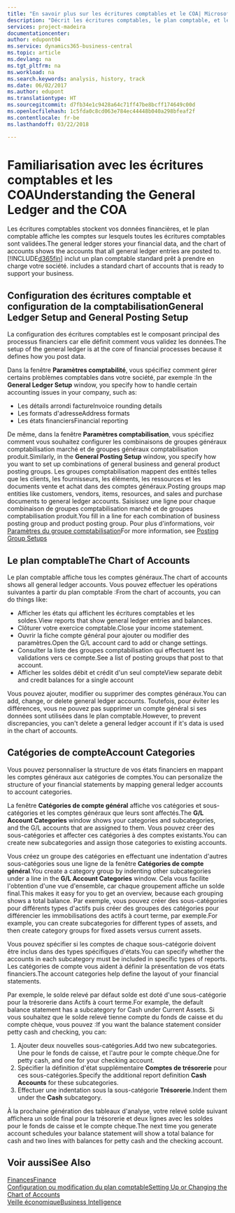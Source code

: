 ```yaml
---
title: "En savoir plus sur les écritures comptables et le COA| Microsoft Docs"
description: "Décrit les écritures comptables, le plan comptable, et les catégories de compte."
services: project-madeira
documentationcenter: 
author: edupont04
ms.service: dynamics365-business-central
ms.topic: article
ms.devlang: na
ms.tgt_pltfrm: na
ms.workload: na
ms.search.keywords: analysis, history, track
ms.date: 06/02/2017
ms.author: edupont
ms.translationtype: HT
ms.sourcegitcommit: d7fb34e1c9428a64c71ff47be8bcff174649c00d
ms.openlocfilehash: 1c5fda0c8cd063e784ec44448b040a298bfeaf2f
ms.contentlocale: fr-be
ms.lasthandoff: 03/22/2018

---
```

# <a name="understanding-the-general-ledger-and-the-coa"></a><span data-ttu-id="04939-103">Familiarisation avec les écritures comptables et les COA</span><span class="sxs-lookup"><span data-stu-id="04939-103">Understanding the General Ledger and the COA</span></span>
<span data-ttu-id="04939-104">Les écritures comptables stockent vos données financières, et le plan comptable affiche les comptes sur lesquels toutes les écritures comptables sont validées.</span><span class="sxs-lookup"><span data-stu-id="04939-104">The general ledger stores your financial data, and the chart of accounts shows the accounts that all general ledger entries are posted to.</span></span> [!INCLUDE[d365fin](includes/d365fin_md.md)]<span data-ttu-id="04939-105"> inclut un plan comptable standard prêt à prendre en charge votre société.</span><span class="sxs-lookup"><span data-stu-id="04939-105"> includes a standard chart of accounts that is ready to support your business.</span></span>

## <a name="general-ledger-setup-and-general-posting-setup"></a><span data-ttu-id="04939-106">Configuration des écritures comptable et configuration de la comptabilisation</span><span class="sxs-lookup"><span data-stu-id="04939-106">General Ledger Setup and General Posting Setup</span></span>
<span data-ttu-id="04939-107">La configuration des écritures comptables est le composant principal des processus financiers car elle définit comment vous validez les données.</span><span class="sxs-lookup"><span data-stu-id="04939-107">The setup of the general ledger is at the core of financial processes because it defines how you post data.</span></span>  

<span data-ttu-id="04939-108">Dans la fenêtre **Paramètres comptabilité**, vous spécifiez comment gérer certains problèmes comptables dans votre société, par exemple :</span><span class="sxs-lookup"><span data-stu-id="04939-108">In the **General Ledger Setup** window, you specify how to handle certain accounting issues in your company, such as:</span></span>  

* <span data-ttu-id="04939-109">Les détails arrondi facture</span><span class="sxs-lookup"><span data-stu-id="04939-109">Invoice rounding details</span></span>  
* <span data-ttu-id="04939-110">Les formats d'adresse</span><span class="sxs-lookup"><span data-stu-id="04939-110">Address formats</span></span>  
* <span data-ttu-id="04939-111">Les états financiers</span><span class="sxs-lookup"><span data-stu-id="04939-111">Financial reporting</span></span>  

<span data-ttu-id="04939-112">De même, dans la fenêtre **Paramètres comptabilisation**, vous spécifiez comment vous souhaitez configurer les combinaisons de groupes généraux comptabilisation marché et de groupes généraux comptabilisation produit.</span><span class="sxs-lookup"><span data-stu-id="04939-112">Similarly, in the **General Posting Setup** window, you specify how you want to set up combinations of general business and general product posting groups.</span></span> <span data-ttu-id="04939-113">Les groupes comptabilisation mappent des entités telles que les clients, les fournisseurs, les éléments, les ressources et les documents vente et achat dans des comptes généraux.</span><span class="sxs-lookup"><span data-stu-id="04939-113">Posting groups map entities like customers, vendors, items, resources, and sales and purchase documents to general ledger accounts.</span></span> <span data-ttu-id="04939-114">Saisissez une ligne pour chaque combinaison de groupes comptabilisation marché et de groupes comptabilisation produit.</span><span class="sxs-lookup"><span data-stu-id="04939-114">You fill in a line for each combination of business posting group and product posting group.</span></span> <span data-ttu-id="04939-115">Pour plus d'informations, voir [Paramètres du groupe comptabilisation](finance-posting-groups.md)</span><span class="sxs-lookup"><span data-stu-id="04939-115">For more information, see [Posting Group Setups](finance-posting-groups.md)</span></span>  

## <a name="the-chart-of-accounts"></a><span data-ttu-id="04939-116">Le plan comptable</span><span class="sxs-lookup"><span data-stu-id="04939-116">The Chart of Accounts</span></span>
<span data-ttu-id="04939-117">Le plan comptable affiche tous les comptes généraux.</span><span class="sxs-lookup"><span data-stu-id="04939-117">The chart of accounts shows all general ledger accounts.</span></span> <span data-ttu-id="04939-118">Vous pouvez effectuer les opérations suivantes à partir du plan comptable :</span><span class="sxs-lookup"><span data-stu-id="04939-118">From the chart of accounts, you can do things like:</span></span>  

* <span data-ttu-id="04939-119">Afficher les états qui affichent les écritures comptables et les soldes.</span><span class="sxs-lookup"><span data-stu-id="04939-119">View reports that show general ledger entries and balances.</span></span>  
* <span data-ttu-id="04939-120">Clôturer votre exercice comptable.</span><span class="sxs-lookup"><span data-stu-id="04939-120">Close your income statement.</span></span>  
* <span data-ttu-id="04939-121">Ouvrir la fiche compte général pour ajouter ou modifier des paramètres.</span><span class="sxs-lookup"><span data-stu-id="04939-121">Open the G/L account card to add or change settings.</span></span>  
* <span data-ttu-id="04939-122">Consulter la liste des groupes comptabilisation qui effectuent les validations vers ce compte.</span><span class="sxs-lookup"><span data-stu-id="04939-122">See a list of posting groups that post to that account.</span></span>
* <span data-ttu-id="04939-123">Afficher les soldes débit et crédit d'un seul compte</span><span class="sxs-lookup"><span data-stu-id="04939-123">View separate debit and credit balances for a single account</span></span>  

<span data-ttu-id="04939-124">Vous pouvez ajouter, modifier ou supprimer des comptes généraux.</span><span class="sxs-lookup"><span data-stu-id="04939-124">You can add, change, or delete general ledger accounts.</span></span> <span data-ttu-id="04939-125">Toutefois, pour éviter les différences, vous ne pouvez pas supprimer un compte général si ses données sont utilisées dans le plan comptable.</span><span class="sxs-lookup"><span data-stu-id="04939-125">However, to prevent discrepancies, you can't delete a general ledger account if it's data is used in the chart of accounts.</span></span>  

## <a name="account-categories"></a><span data-ttu-id="04939-126">Catégories de compte</span><span class="sxs-lookup"><span data-stu-id="04939-126">Account Categories</span></span>
<span data-ttu-id="04939-127">Vous pouvez personnaliser la structure de vos états financiers en mappant les comptes généraux aux catégories de comptes.</span><span class="sxs-lookup"><span data-stu-id="04939-127">You can personalize the structure of your financial statements by mapping general ledger accounts to account categories.</span></span>  

<span data-ttu-id="04939-128">La fenêtre **Catégories de compte général** affiche vos catégories et sous-catégories et les comptes généraux que leurs sont affectés.</span><span class="sxs-lookup"><span data-stu-id="04939-128">The **G/L Account Categories** window shows your categories and subcategories, and the G/L accounts that are assigned to them.</span></span> <span data-ttu-id="04939-129">Vous pouvez créer des sous-catégories et affecter ces catégories à des comptes existants.</span><span class="sxs-lookup"><span data-stu-id="04939-129">You can create new subcategories and assign those categories to existing accounts.</span></span>  

<span data-ttu-id="04939-130">Vous créez un groupe des catégories en effectuant une indentation d'autres sous-catégories sous une ligne de la fenêtre **Catégories de compte général**.</span><span class="sxs-lookup"><span data-stu-id="04939-130">You create a category group by indenting other subcategories under a line in the **G/L Account Categories** window.</span></span> <span data-ttu-id="04939-131">Cela vous facilite l'obtention d'une vue d'ensemble, car chaque groupement affiche un solde final.</span><span class="sxs-lookup"><span data-stu-id="04939-131">This makes it easy for you to get an overview, because each grouping shows a total balance.</span></span> <span data-ttu-id="04939-132">Par exemple, vous pouvez créer des sous-catégories pour différents types d'actifs puis créer des groupes des catégories pour différencier les immobilisations des actifs à court terme, par exemple.</span><span class="sxs-lookup"><span data-stu-id="04939-132">For example, you can create subcategories for different types of assets, and then create category groups for fixed assets versus current assets.</span></span>  

<span data-ttu-id="04939-133">Vous pouvez spécifier si les comptes de chaque sous-catégorie doivent être inclus dans des types spécifiques d'états.</span><span class="sxs-lookup"><span data-stu-id="04939-133">You can specify whether the accounts in each subcategory must be included in specific types of reports.</span></span> <span data-ttu-id="04939-134">Les catégories de compte vous aident à définir la présentation de vos états financiers.</span><span class="sxs-lookup"><span data-stu-id="04939-134">The account categories help define the layout of your financial statements.</span></span>  

<span data-ttu-id="04939-135">Par exemple, le solde relevé par défaut solde est doté d'une sous-catégorie pour la trésorerie dans Actifs à court terme.</span><span class="sxs-lookup"><span data-stu-id="04939-135">For example, the default balance statement has a subcategory for Cash under Current Assets.</span></span> <span data-ttu-id="04939-136">Si vous souhaitez que le solde relevé tienne compte du fonds de caisse et du compte chèque, vous pouvez :</span><span class="sxs-lookup"><span data-stu-id="04939-136">If you want the balance statement consider petty cash and checking, you can:</span></span>  

1. <span data-ttu-id="04939-137">Ajouter deux nouvelles sous-catégories.</span><span class="sxs-lookup"><span data-stu-id="04939-137">Add two new subcategories.</span></span> <span data-ttu-id="04939-138">Une pour le fonds de caisse, et l'autre pour le compte chèque.</span><span class="sxs-lookup"><span data-stu-id="04939-138">One for petty cash, and one for your checking account.</span></span>  
2. <span data-ttu-id="04939-139">Spécifier la définition d'état supplémentaire **Comptes de trésorerie** pour ces sous-catégories.</span><span class="sxs-lookup"><span data-stu-id="04939-139">Specify the additional report definition **Cash Accounts** for these subcategories.</span></span>  
3. <span data-ttu-id="04939-140">Effectuer une indentation sous la sous-catégorie **Trésorerie**.</span><span class="sxs-lookup"><span data-stu-id="04939-140">Indent them under the **Cash** subcategory.</span></span>  

<span data-ttu-id="04939-141">À la prochaine génération des tableaux d'analyse, votre relevé solde suivant affichera un solde final pour la trésorerie et deux lignes avec les soldes pour le fonds de caisse et le compte chèque.</span><span class="sxs-lookup"><span data-stu-id="04939-141">The next time you generate account schedules your balance statement will show a total balance for cash and two lines with balances for petty cash and the checking account.</span></span>  

## <a name="see-also"></a><span data-ttu-id="04939-142">Voir aussi</span><span class="sxs-lookup"><span data-stu-id="04939-142">See Also</span></span>
[<span data-ttu-id="04939-143">Finances</span><span class="sxs-lookup"><span data-stu-id="04939-143">Finance</span></span>](finance.md)  
[<span data-ttu-id="04939-144">Configuration ou modification du plan comptable</span><span class="sxs-lookup"><span data-stu-id="04939-144">Setting Up or Changing the Chart of Accounts</span></span>](finance-setup-chart-accounts.md)  
[<span data-ttu-id="04939-145">Veille économique</span><span class="sxs-lookup"><span data-stu-id="04939-145">Business Intelligence</span></span>](bi.md)  

